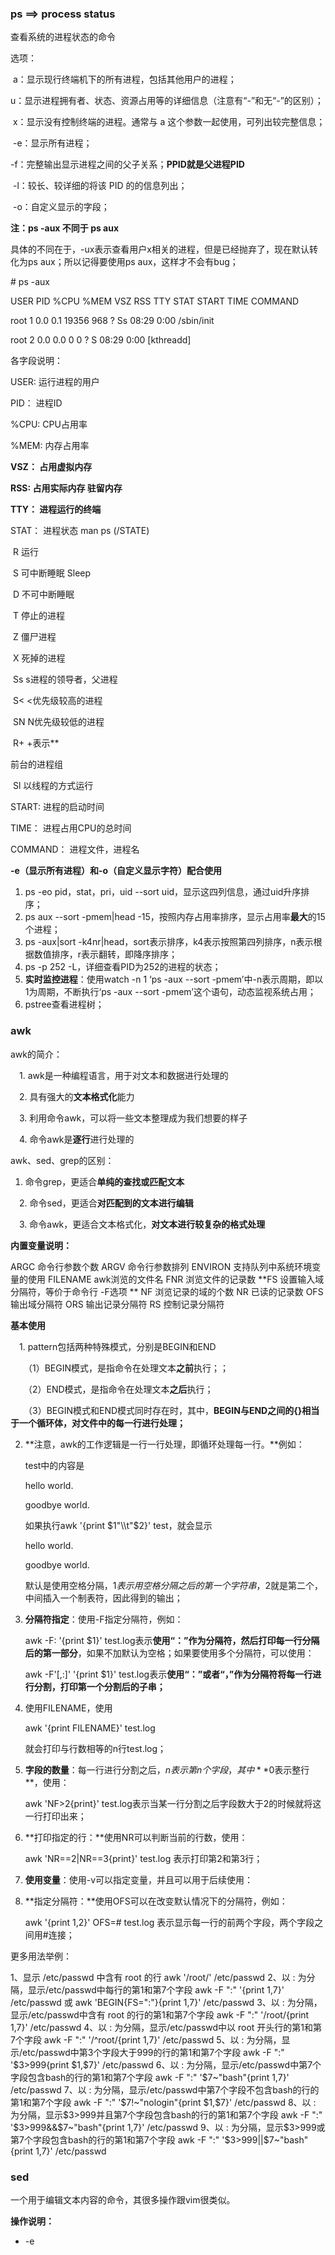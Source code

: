 ### ps ==> process status

查看系统的进程状态的命令

选项：

​    a：显示现行终端机下的所有进程，包括其他用户的进程；

​    u：显示进程拥有者、状态、资源占用等的详细信息（注意有“-”和无“-”的区别）；

​    x：显示没有控制终端的进程。通常与 a 这个参数一起使用，可列出较完整信息；

​    -e：显示所有进程；

​    -f：完整输出显示进程之间的父子关系；**PPID就是父进程PID**

​    -l：较长、较详细的将该 PID 的的信息列出；

​    -o：自定义显示的字段；

**注：ps -aux 不同于 ps aux**

具体的不同在于，-ux表示查看用户x相关的进程，但是已经抛弃了，现在默认转化为ps aux；所以记得要使用ps aux，这样才不会有bug；

\# ps -aux

USER        PID %CPU %MEM    VSZ   RSS TTY      STAT START   TIME COMMAND

root          1  0.0  0.1  19356   968 ?        Ss   08:29   0:00 /sbin/init

root          2  0.0  0.0      0     0 ?        S    08:29   0:00 [kthreadd]

各字段说明：

USER: 运行进程的用户

PID： 进程ID

%CPU: CPU占用率

%MEM: 内存占用率

**VSZ： 占用虚拟内存**

**RSS: 占用实际内存 驻留内存**

**TTY： 进程运行的终端**

STAT： 进程状态 man ps (/STATE)

​     R 运行

​     S 可中断睡眠 Sleep

​     D 不可中断睡眠

​     T 停止的进程

​     Z 僵尸进程

​     X 死掉的进程

​          Ss s进程的领导者，父进程

​          S< <优先级较高的进程

​          SN N优先级较低的进程

​          R+ +表示**

前台的进程组

​          Sl 以线程的方式运行

START: 进程的启动时间

TIME： 进程占用CPU的总时间

COMMAND： 进程文件，进程名

**-e（显示所有进程）和-o（自定义显示字符）配合使用**

1. ps -eo pid，stat，pri，uid --sort uid，显示这四列信息，通过uid升序排序；
2. ps aux --sort -pmem|head -15，按照内存占用率排序，显示占用率**最大**的15个进程；
3. ps -aux|sort -k4nr|head，sort表示排序，k4表示按照第四列排序，n表示根据数值排序，r表示翻转，即降序排序；
4. ps -p 252 -L，详细查看PID为252的进程的状态；
5. **实时监控进程**：使用watch -n 1 ‘ps -aux --sort -pmem’中-n表示周期，即以1为周期，不断执行‘ps -aux --sort -pmem’这个语句，动态监视系统占用；
6. pstree查看进程树；



### awk

awk的简介：

　1. awk是一种编程语言，用于对文本和数据进行处理的

　2. 具有强大的**文本格式化**能力

　3. 利用命令awk，可以将一些文本整理成为我们想要的样子

　4. 命令awk是**逐行**进行处理的

awk、sed、grep的区别：

1. 命令grep，更适合**单纯的查找或匹配文本**

　2. 命令sed，更适合**对匹配到的文本进行编辑**

　3. 命令awk，更适合文本格式化，**对文本进行较复杂的格式处理**



**内置变量说明：**

ARGC 命令行参数个数 
ARGV 命令行参数排列 
ENVIRON 支持队列中系统环境变量的使用 
FILENAME awk浏览的文件名 
FNR 浏览文件的记录数 
**FS 设置输入域分隔符，等价于命令行 -F选项 **
NF 浏览记录的域的个数 
NR 已读的记录数 
OFS 输出域分隔符 
ORS 输出记录分隔符 
RS 控制记录分隔符



**基本使用**

　1. pattern包括两种特殊模式，分别是BEGIN和END

　　（1）BEGIN模式，是指命令在处理文本**之前**执行；；

　　（2）END模式，是指命令在处理文本**之后**执行；

　　（3）BEGIN模式和END模式同时存在时，其中，**BEGIN与END之间的{}相当于一个循环体，对文件中的每一行进行处理；**

2. **注意，awk的工作逻辑是一行一行处理，即循环处理每一行。**例如：

   test中的内容是

   hello world.

   goodbye world.

   如果执行awk '{print $1"\\t"$2}' test，就会显示

   hello          world.

   goodbye   world.

   默认是使用空格分隔，$1表示用空格分隔之后的第一个字符串，$2就是第二个，中间插入一个制表符，因此得到的输出；

3. **分隔符指定**：使用-F指定分隔符，例如：

   awk -F: '{print $1}' test.log表示**使用“：”作为分隔符，然后打印每一行分隔后的第一部分**，如果不加默认为空格；如果要使用多个分隔符，可以使用：

   awk -F'[,:]' '{print $1}' test.log表示**使用“：”或者“，”作为分隔符将每一行进行分割，打印第一个分割后的子串；**

4. 使用FILENAME，使用

   awk '{print FILENAME}' test.log

   就会打印与行数相等的n行test.log；

5. **字段的数量**：每一行进行分割之后，$n表示第n个字段，其中**$0表示整行**，使用：

   awk 'NF>2{print}' test.log表示当某一行分割之后字段数大于2的时候就将这一行打印出来；

6. **打印指定的行：**使用NR可以判断当前的行数，使用：

   awk 'NR==2|NR==3{print}' test.log 表示打印第2和第3行；

7. **使用变量**：使用-v可以指定变量，并且可以用于后续使用：

8. **指定分隔符：**使用OFS可以在改变默认情况下的分隔符，例如：

   awk '{print $1,$2}' OFS=# test.log  表示显示每一行的前两个字段，两个字段之间用#连接；

更多用法举例：

1、显示 /etc/passwd 中含有 root 的行
awk '/root/'  /etc/passwd
2、以 : 为分隔，显示/etc/passwd中每行的第1和第7个字段
awk -F ":" '{print $1,$7}' /etc/passwd  或  awk 'BEGIN{FS=":"}{print $1,$7}' /etc/passwd
3、以 : 为分隔，显示/etc/passwd中含有 root 的行的第1和第7个字段
awk -F ":" '/root/{print $1,$7}' /etc/passwd
4、以 : 为分隔，显示/etc/passwd中以 root 开头行的第1和第7个字段
awk -F ":" '/^root/{print $1,$7}' /etc/passwd
5、以 : 为分隔，显示/etc/passwd中第3个字段大于999的行的第1和第7个字段
awk -F ":" '$3>999{print $1,$7}'  /etc/passwd
6、以 : 为分隔，显示/etc/passwd中第7个字段包含bash的行的第1和第7个字段
awk -F ":" '$7~"bash"{print $1,$7}' /etc/passwd
7、以 : 为分隔，显示/etc/passwd中第7个字段不包含bash的行的第1和第7个字段
awk -F ":" '$7!~"nologin"{print $1,$7}'  /etc/passwd
8、以 : 为分隔，显示$3>999并且第7个字段包含bash的行的第1和第7个字段
awk -F ":" '$3>999&&$7~"bash"{print $1,$7}' /etc/passwd
9、以 : 为分隔，显示$3>999或第7个字段包含bash的行的第1和第7个字段
awk -F ":" '$3>999||$7~"bash"{print $1,$7}' /etc/passwd





### sed

一个用于编辑文本内容的命令，其很多操作跟vim很类似。

**操作说明：**

- -e<script>或--expression=<script> 以选项中指定的script来处理输入的文本文件。
- -f<script文件>或--file=<script文件> 以选项中指定的script文件来处理输入的文本文件。
- -h或--help 显示帮助。
- -n或--quiet或--silent 仅显示script处理后的结果。
- -V或--version 显示版本信息。
- a ：新增， a 的后面可以接字串，而这些字串会在新的一行出现(目前的下一行)～
- c ：取代， c 的后面可以接字串，这些字串可以取代 n1,n2 之间的行！
- d ：删除，因为是删除啊，所以 d 后面通常不接任何咚咚；
- i ：插入， i 的后面可以接字串，而这些字串会在新的一行出现(目前的上一行)；
- p ：打印，亦即将某个选择的数据印出。通常 p 会与参数 sed -n 一起运行～
- s ：取代，可以直接进行取代的工作哩！通常这个 s 的动作可以搭配正规表示法！例如 1,20s/old/new/g 就是啦！

**操作实例：**

1. sed -e ‘4anewline’ test，在文件的第四行后面**新插入一行**，输入newline；这里的4表示第四行后面，a表示append后面插入；newline就是插入的信息；**这种操作不会影响真实文件**；
2. sed -e ‘2，3d’ -e ‘3inewline\nnewline’；这里执行了两个命令，首先是删除第2、3行；然后在第3行前面插入newline；然后换行符\n；新的一行还是插入newline；
3. sed -n ‘1，2p’；这里显示第1、2行，这里p就是print的意思；-n表示**只显示受到影响的行**，不加会全部显示之后再显示一次第1、2行；
4. sed ‘2，3c No line’；c表示替换，将2、3行替换成一行No line；
5. sed -n ‘/root/p’；搜索包含root的那些行并且显示出来；
6. sed ‘s/hello/goodbye/g’；表示将hello替换为goodbye；**这里的g表示这一行全局替换，如果没有g表示只替换每一行第一次遇到的hello；**
7. sed ‘s/linux//’；表示去掉每一行的第一个linux；sed ‘s/.linux//’表示去掉linux及其前面的字符；sed 's/.\*linux//'表示去掉**从开头开始到linux**所有的字符；sed ‘s/linux.\*//’表示去掉从linux开始到末尾的所有字符；
8. **如果需要真实修改文件，就加上-i；**
9. 使用-f会加载文件脚本执行；
10. sed ’s/^lol//‘ 只去掉开头的lol；相对的，sed ’s/lol$//‘ 只去掉末尾的lol；



### echo

**操作说明**

1. -n，输出之后不要换行；
2. -e，**使用了这个之后转义字符才会有效**，但是必须放在“\n”这样才算使用，否则不算；
3. \>，重定向，相当于w，覆盖文件内容；
4. \>>，重定向，相当于a，追加内容；

**实例说明**

1. echo -n “\nhello”，显示\nhello并且不换行；
2. echo -e “\nhello”，先换行，然后显示hello；
3. echo -e “\nhello” >> test，在文件test后面追加新的一行，然后写入hello；
4. 一般echo可以写在批处理文件中，然后就可以显示结果在我们的窗口里面；
5. echo $PATH打印环境变量；
6. Name=“yoyo”，echo $Name；可以打印刚才定义的变量，这两行是分别输出的；

 



### netstat ==> network status

是一个监控TCP/IP网络的非常有用的工具，它可以显示路由表、实际的网络连接以及每一个网络接口设备的状态信息。

**字段说明：**

1. Proto：连接的协议；
2. Recv-Q：接受队列；
3. Send-Q：发送队列；
4. local Address：本地地址；
5. foreign Address：外部地址；
6. state：状态

**选项说明：**

-a (all) 显示所有选项，默认不显示LISTEN相关。
-t (tcp) 仅显示tcp相关选项。
-u (udp) 仅显示udp相关选项。
-n 拒绝显示别名，能显示数字的全部转化成数字。
**-l 仅列出有在 Listen (监听) 的服务状态。**

**-p 显示建立相关链接的程序名**
-r 显示路由信息，路由表
-e 显示扩展信息，例如uid等
**-s 按各个协议进行统计**
**-c 每隔一个固定时间，执行该netstat命令。**

**LISTEN和LISTENING的状态只有用-a或者-l才能看到。**

1. 如果要显示tcp或者udp记得带上a，即netstat -at或者netstat -au才能显示更多信息；

2. 监听也分为udp和tcp，可以使用netstat -lt查看监听tcp的端口；

3. **显示所有端口的统计信息 netstat -s；统计tcp连接数使用netstat -st；**

4. 如果使用-n可以将用户名等信息显示为数字，隐藏真实信息；

5. 使用netstat -c 3可以实现每隔3s刷新一次查询；

6. 使用**netstat -np|grep ‘：80’**查看运行在端口80的进程的pid；

7. **查看连接某服务端口最多的的IP地址（前20个）**

   ```
   #netstat -nat | grep "10.1.62.23:443" |awk '{print $5}'|awk -F: '{print $1}'|sort|uniq -c|sort -nr|head -20
   ```

8. TCP各种状态列表 

   #netstat -nat |awk '{print $6}'

   统计数量

   #netstat -nat |awk '{print $6}'|sort|uniq -c

   排序

   #netstat -nat |awk '{print $6}'|sort|uniq -c|sort -rn

   #netstat -n | awk '/^tcp/ {++S[$NF]} END {for(a in S) print a, S[a]}'

9. 直接统计tcp数量监听的数量

   #netstat -ant | wc -l

10. **netstat -rn------>显示当前系统路由信息**

11. 显示网络接口，类似于ifconfig，显示详细信息，使用 netstat -ie；





### lsof ==> list open files

lsof(list open files)是一个**列出当前系统打开文件的工具**。在linux环境下，任何事物都以文件的形式存在，通过文件不仅仅可以访问常规数据，还可以访问网络连接和硬件。所以如传输控制协议 (TCP) 和用户数据报协议 (UDP) 套接字等，系统在后台都为该应用程序分配了一个文件描述符，无论这个文件的本质如何，该文件描述符为应用程序与基础操作系统之间的交互提供了通用接口。因为应用程序打开文件的描述符列表提供了大量关于这个应用程序本身的信息，因此通过lsof工具能够查看这个列表对系统监测以及排错将是很有帮助的。

**字段说明**：

COMMAND：进程的名称 

PID：进程标识符

USER：进程所有者

FD：文件描述符，应用程序通过文件描述符识别该文件。

​		其中 cwd 表示当前的工作目录；rtd 表示根目录；txt 表示程序的可执行文件；mem 表示内存映射文件：

​		还有一些例如10u，10表示返回值，u表示正在被打开写入的一个文件；此外还有r，w分别表示只读和只写；  		**W表示该进程对此文件有写锁，此时只有他能打开这个文件；**

TYPE：文件类型，如DIR、REG等

DEVICE：指定磁盘的名称

SIZE：文件的大小

**NODE：索引节点（文件在磁盘上的标识**）

**硬链接和软链接?**

1. **硬链接(hard link)：**

   　　　　A是B的硬链接（A和B都是文件名），则A的目录项中的inode节点号与B的目录项中的inode节点号相同，即一个inode节点对应两个不同的文件名，两个文件名指向同一个文件，A和B对文件系统来说是完全平等的。如果删除了其中一个，对另外一个没有影响。**每增加一个文件名，inode节点上的链接数增加一，每删除一个对应的文件名，inode节点上的链接数减一，直到为0，inode节点和对应的数据块被回收**。

2. **软链接(soft link)：**

   　　　　A是B的软链接（A和B都是文件名），A的目录项中的inode节点号与B的目录项中的inode节点号不相同，A和B指向的是两个不同的inode，继而指向两块不同的数据块。但是**A的数据块中存放的只是B的路径名（可以根据这个找到B的目录项）**。A和B之间是“主从”关系，如果B被删除了，A仍然存在（因为两个是不同的文件），但指向的是一个无效的链接。

3. 区别：

   硬链接：

   　　a.不能对目录创建硬链接，原因有几种，最重要的是：文件系统不能存在链接环（目录创建时的".."除外，这个系统可以识别出来）,存在环的后果会导致例如文件遍历等操作的混乱(du，pwd等命令的运作原理就是基于文件硬链接，顺便一提，ls -l结果的第二列也是文件的硬链接数，即inode节点的链接数)

   　　b：不能对不同的文件系统创建硬链接,即两个文件名要在相同的文件系统下。

   　　c：不能对不存在的文件创建硬链接，由原理即可知原因。

   软链接：

   　　a.可以对目录创建软链接，遍历操作会忽略目录的软链接。

   　　b:可以跨文件系统

   　　c:可以对不存在的文件创建软链接，因为放的只是一个字符串，至于这个字符串是不是对于一个实际的文件，就是另外一回事了

4. 使用方法：

   硬链接：ln 源文件 链接名  

   软链接：ln -s 源文件 链接名

    注意： **链接的源文件路径要写绝对路径）**

   例如：ln /home/pass  /home/a19125190/test1         //硬链接

   ​			ln -s /home/pass  /home/a19125190/test1    //软链接



NAME：打开文件的确切名称

1. FD 列中的文件描述符cwd 值表示应用程序的**当前工作目录**，这是该应用程序启动的目录，除非它本身对这个目录进行更改,txt 类型的文件是程序代码，如应用程序二进制文件本身或共享库，如上列表中显示的 /sbin/init 程序。
2. 其次数值表示应用程序的文件描述符，这是打开该文件时返回的一个整数。如上的最后一行文件/dev/initctl，其文件描述符为 10。u 表示该文件被打开并处于读取/写入模式，而不是只读r 或只写w 模式。同时还有**大写的W 表示该应用程序具有对整个文件的写锁**。该文件描述符用于确保每次只能打开一个应用程序实例。**初始打开每个应用程序时，都具有三个文件描述符，从 0 到 2，分别表示标准输入、输出和错误流**。所以大多数应用程序所打开的文件的 FD 都是从 3 开始。
3. 与 FD 列相比，Type 列则比较直观。**文件和目录分别称为 REG 和 DIR**。而CHR 和 BLK，分别表示字符和块设备；或者 UNIX、FIFO 和 IPv4，分别表示 UNIX 域套接字、先进先出 (FIFO) 队列和网际协议 (IP) 套接字。

```
lsof abc.txt 显示开启文件abc.txt的进程
lsof -c abc 显示名称包含abc的进程现在打开的文件 
lsof -p 1234，2345 列出进程号为1234和2345的进程所打开的文件 
lsof -p ^2345 列出除了2345以外进程打开的文件
lsof -g gid 显示归属gid的进程情况 
lsof +d /usr/local/ 显示目录下被进程开启的文件 
lsof +D /usr/local/ 同上，但是会搜索目录下的目录，时间较长 
lsof -d 4 显示使用fd为4的进程 
lsof -i 用以显示符合条件的进程情况，一般-i都是网络链接有关的文件 
lsof -u a19125190 显示用户a19125190打开的文件
lsof -i[46] [protocol][@hostname|hostaddr][:service|port]
	46 --> IPv4 or IPv6   
	protocol --> TCP or UDP   
	hostname --> Internet host name   
	hostaddr --> IPv4地址   
	service --> /etc/service中的 service name (可以不止一个)   
	port --> 端口号 (可以不止一个)
lsof -i：80  看看谁在使用80端口
lsof -i TCP：1-1024  查看端口为1-1024的使用TCP的进程
lsof -i UDP@[url]www.akadia.com:123 //显示那些进程打开了到www.akadia.com的UDP的123(ntp)端口的链接 
lsof -i tcp@ohaha.ks.edu.tw:ftp -r //不断查看目前ftp连接的情况(-r，lsof会永远不断的执行，直到收到中断信号,+r，lsof会一直执行，直到没有档案被显示,缺省是15s刷新) 
lsof -i tcp@ohaha.ks.edu.tw:ftp -n //lsof -n 不将IP转换为hostname，缺省是不加上-n参数
```



### top

top命令经常用来监控linux的系统状况，是**常用的性能分析工具**，能够实时显示系统中**各个进程的资源占用情况**。

**字段说明：**

①第1行：top - 05:43:27 up 4:52, 2 users, load average: 0.58, 0.41, 0.30 

|              内容              |                             含义                             |
| :----------------------------: | :----------------------------------------------------------: |
|            05:43:27            |                         表示当前时间                         |
|            up 4:52             |                  系统运行时间 格式为时：分                   |
|            2 users             |                        当前登录用户数                        |
| load average: 0.58, 0.41, 0.30 | **系统负载，即任务队列的平均长度。 三个数值分别为 1分钟、5分钟、15分钟前到现在的平均值。** |
load average: 如果这个数除以逻辑CPU的数量，结果高于5的时候就表明系统在超负荷运转了。

②第2行：Tasks: 159 total, 1 running, 158 sleeping, 0 stopped, 0 zombie 

​	总共有159个进程，1个在运行，159个休眠，0个停止，0个僵尸进程；

③第3行：%Cpu(s): 37.0 us, 3.7 sy, 0.0 ni, 59.3 id, 0.0 wa, 0.0 hi, 0.0 si, 0.0 st 
	**用户空间占用37%CPU，内核占用3.7；**ni为用户进程空间内修改过优先级的进程占用的CPU百分比；id表示空	闲CPU百分比；wa等待输入输出的CPU时间占比；**hi硬中断占用CPU百分比；si软中断占用cpu百分比；**st表示	当Linux系统是在虚拟机中运行时，等待CPU资源的时间（steal time）占比。

④第4行：KiB Mem: 1530752 total, 1481968 used, 48784 free, 70988 buffers 

​	**total物理内存总量**；used已使用内存；free可用内存；buffers用作内核缓存的内存量；

⑤第5行：KiB Swap: 3905532 total, 267544 used, 3637988 free. 617312 cached Mem 
	**total交换区总量；**used已使用交换区；free可用交换区；buffers用作缓存的交换区；

​	**什么是交换区？**

​		在硬盘上创建一块区域，当你的物理内存快要被用光的时候，内核临时的物理内存上的文件数据交换到硬盘上的这段区域上面，当物理内存有闲置的时候在把交换内存上的数据调回到物理内存上的。可能在大多数时候，你会发现你的交换内存没有被用到，为什么我们的系统在安装的时候强制我们要建立交换内存？牺牲一定的硬盘空间，给操作系统买份保险！

PID	进程id
PPID	父进程id
RUSER	Real user name
UID	进程所有者的用户id
USER	进程所有者的用户名
GROUP	进程所有者的组名
TTY	**启动进程的终端名。**不是从终端启动的进程则显示为 ?
PR	优先级
NI	nice值。负值表示高优先级，正值表示低优先级
P	最后使用的CPU，仅在多CPU环境下有意义
%CPU	上次更新到现在的CPU时间占用百分比
TIME	进程使用的CPU时间总计，单位秒
TIME+	进程使用的CPU时间总计，单位1/100秒
%MEM	进程使用的物理内存百分比
VIRT	进程使用的虚拟内存总量，单位kb。VIRT=SWAP+RES
SWAP	进程使用的虚拟内存中，被换出的大小，单位kb
RES	进程使用的、未被换出的物理内存大小，单位kb。RES=CODE+DATA
CODE	可执行代码占用的物理内存大小，单位kb
DATA	可执行代码以外的部分(数据段+栈)占用的物理内存大小，单位kb
SHR	共享内存大小，单位kb
nFLT	页面错误次数
nDRT	最后一次写入到现在，被修改过的页面数。
S	进程状态。**D=不可中断的睡眠状态 R=运行 S=睡眠 T=跟踪/停止 Z=僵尸进程**
**COMMAND	运行这个进程使用的命令行**
WCHAN	若该进程在睡眠，则显示睡眠中的系统函数名
Flags	任务标志

**选项说明**

1. -b 批处理
2. -c 显示完整的治命令
3. -I 忽略失效过程
4. -s 保密模式
5. -S 累积模式
6. -i<时间> 设置间隔时间
7. -u<用户名> 指定用户名
8. -p<进程号> 指定进程
9. -n<次数> 循环显示的次数
10. **top -p -H 1234  显示进程1234内部各个线程的占用率**
11. top -M/-P  分别表示按内存和CPU占用率排序







### free

free 命令显示系统内存的使用情况，包括物理内存、交换内存(swap)和内核缓冲区内存。

**字段说明**

**Mem** 行(第二行)是**内存**的使用情况。
**Swap** 行(第三行)是**交换空间**的使用情况。

​	swap space 是磁盘上的一块区域，可以是一个分区，也可以是一个文件。所以具体的实现可以是 swap 分区也	可以是 swap 文件。**当系统物理内存吃紧时，Linux 会将内存中不常访问的数据保存到 swap 上，这样系统就	有更多的物理内存为各个进程服务**，而当系统需要访问 swap 上存储的内容时，再将 swap 加载到内存，这就是	常说的换出和换入。交换空间可以在一定程度上缓解内存不足的情况，但是它需要读写磁盘数据，所以性能不	是很高。

**total** 列显示系统总的可用物理内存和交换空间大小。
**used** 列显示已经被使用的物理内存和交换空间。
**free** 列显示还有多少物理内存和交换空间可用使用。
**shared** 列显示被共享使用的物理内存大小。
**buff/cache** 列显示被 buffer 和 cache 使用的物理内存大小。

​	这里的buff是文件块缓存，cache是高速页面缓存；**buff相当于文件块在内存的缓存，cache相当于一个页面的	缓存；**操作系统的文件系统的最小寻址单位为文件块，地址映射中调度的最小单位是页面；如果系统在高速页	面缓存没有找到需要的数据，就会产生页面置换，缓存就是为了不要浪费时间在IO上，以空间换时间；

**available** 列显示还可以被应用程序使用的物理内存大小。

​	一般系统真正可用的内存空间是free，这个available是程序看到的可用空间，为了性能系统用了一部分在buff和	cache。如果程序申请更大的空间，则会回收分配在buff和cache中的内存给程序。

**选项说明**

**-h  默认是显示字节，-h可以显式M、G等；**

-b 　以Byte为单位显示内存使用情况。

-k 　以KB为单位显示内存使用情况。

-m 　以MB为单位显示内存使用情况。

-o 　不显示缓冲区调节列。

**-s <间隔秒数> 　持续观察内存使用状况。**

-t 　显示内存总和列。

-V 　显示版本信息。

例子：**free -h -c 2 -s 4**表示间隔4s，返回2次free -h；





### kill

kill命令一般用于杀死进程或者文件。**其底层是系统向进程发送一个信号（signal）。**

**选项说明**

kill -l  详细显示有什么可选的信号：

```
1) SIGHUP     2) SIGINT     3) SIGQUIT     4) SIGILL     5) SIGTRAP
6) SIGABRT     7) SIGBUS     8) SIGFPE     9) SIGKILL    10) SIGUSR1
11) SIGSEGV    12) SIGUSR2    13) SIGPIPE    14) SIGALRM    15) SIGTERM
16) SIGSTKFLT    17) SIGCHLD    18) SIGCONT    19) SIGSTOP    20) SIGTSTP
21) SIGTTIN    22) SIGTTOU    23) SIGURG    24) SIGXCPU    25) SIGXFSZ
26) SIGVTALRM    27) SIGPROF    28) SIGWINCH    29) SIGIO    30) SIGPWR
31) SIGSYS    34) SIGRTMIN    35) SIGRTMIN+1    36) SIGRTMIN+2    37) SIGRTMIN+3
38) SIGRTMIN+4    39) SIGRTMIN+5    40) SIGRTMIN+6    41) SIGRTMIN+7    42) SIGRTMIN+8
43) SIGRTMIN+9    44) SIGRTMIN+10    45) SIGRTMIN+11    46) SIGRTMIN+12    47) SIGRTMIN+13
48) SIGRTMIN+14    49) SIGRTMIN+15    50) SIGRTMAX-14    51) SIGRTMAX-13    52) SIGRTMAX-12
53) SIGRTMAX-11    54) SIGRTMAX-10    55) SIGRTMAX-9    56) SIGRTMAX-8    57) SIGRTMAX-7
58) SIGRTMAX-6    59) SIGRTMAX-5    60) SIGRTMAX-4    61) SIGRTMAX-3    62) SIGRTMAX-2
63) SIGRTMAX-1    64) SIGRTMAX
```

kill  pid 则默认发送kill -15 pid关闭进程；

kill  -a   处理当前进程时，不限制命令名和进程号的对应关系；

kill  -u  root 指定杀死root用户的进程；

kill  -l  KILL  查看KILL这个信号的数字是什么，KILL会返回9；

/usr/bin/kill   -p  1234   查看1234这个进程打开的进程的pid；因为kill默认使用shell里面的kill，没有-p这个选项，所以我们需要手动指明路径；

**部分命令解释**

1. **kill   -1   即发送SIGHUP，使得用户终端断开，一般我们退出linux的时候会对我们终端打开所有进程发送SIGHUP，但是wget会忽略这个信号，然后继续下载**；
2. **kill   -2   即发送SIGINT，想当时使用ctrl+c中断程序**；
3. **kill   -3    即发送SIGQUIT，与SIGINT的区别是发送kill   -3    程序相当于错误退出，会产生core file**；
4. SIGILL，执行了非法指令. 通常是因为可执行文件本身出现错误, 或者试图执行数据段. 堆栈溢出时也有可能产生这个信号；
5. SIGTRAP，由断点指令或其它trap指令产生. 由debugger使用；
6. SIGABRT，调用abort函数产生的信号；
7. SIGBUS，非法地址, 包括内存地址对齐(alignment)出错。**比如访问一个四个字长的整数, 但其地址不是4的倍数。**它与SIGSEGV的区别在于后者是由于对合法存储地址的非法访问触发的(如访问不属于自己存储空间或只读存储空间)。
8. SIGFPE，在发生**致命的算术运算错误**时发出. 不仅包括浮点运算错误, 还包括溢出及除数为0等其它所有的算术的错误。
9. **SIGKILL，用来立即结束程序的运行.本信号不能被阻塞、处理和忽略。如果管理员发现某个进程终止不了，可尝试发送这个信号。**
10. SIGUSR1,用户自用；
11. SIGSEGV，试图**访问未分配给自己的内存**, 或试图往没有写权限的内存地址写数据；
12. SIGUSR2,用户自用；
13. **SIGPIPE，管道破裂。这个信号通常在进程间通信产生，比如采用FIFO(管道)通信的两个进程，读管道没打开或者意外终止就往管道写，写进程会收到SIGPIPE信号。此外用Socket通信的两个进程，写进程在写Socket的时候，读进程已经终止**；
14. SIGALRM,时钟定时信号, 计算的是实际的时间或时钟时间. alarm函数使用该信号；
15. **SIGTERM，默认使用程序结束(terminate)信号, 与SIGKILL不同的是该信号可以被阻塞和处理。通常用来要求程序自己正常退出；**
16. SIGCHLD，子进程结束时, 父进程会收到这个信号。如果父进程没有处理这个信号，也没有等待(wait)子进程，子进程虽然终止，但是还会在内核进程表中占有表项，这时的子进程称为僵尸进程。这种情 况我们应该避免(父进程或者忽略SIGCHILD信号，或者捕捉它，或者wait它派生的子进程，或者父进程先终止，这时子进程的终止自动由init进程来接管)。
17. SIGCHILD,子进程结束时, 父进程会收到这个信号。如果父进程没有处理这个信号，也没有等待(wait)子进程，子进程虽然终止，但是还会在内核进程表中占有表项，这时的子进程称为僵尸进程。这种情 况我们应该避免(父进程或者忽略SIGCHILD信号，或者捕捉它，或者wait它派生的子进程，或者父进程先终止，这时子进程的终止自动由init进程来接管)。
18. **SIGCONT，让一个停止(stopped)的进程继续执行. 本信号不能被阻塞. 可以用一个handler来让程序在由stopped状态变为继续执行时完成特定的工作. 例如, 重新显示提示符...**
19. **SIGSTOP，停止(stopped)进程的执行. 注意它和terminate以及interrupt的区别:该进程还未结束, 只是暂停执行. 本信号不能被阻塞, 处理或忽略.**
20. SIGTSTP，停止进程的运行, 但该信号可以被处理和忽略. 用户键入SUSP字符时(通常是Ctrl-Z)发出这个信号；
21. 在以上列出的信号中，**程序不可捕获、阻塞或忽略的信号有**：SIGKILL（9）,SIGSTOP（19，就是ctrl+z）；

22. 除了pid为1的init进程不能kill以外，其他都可以使用-9强制终止；





### valgrind

一个工具，用于检查**内存泄漏、内存访问越界、访问已释放内存等问题**。

**工具介绍**

1. **Memcheck。**这是valgrind应用最广泛的工具，一个重量级的内存检查器，能够发现开发中绝大多数内存错误使用情况，比如：使用未初始化的内存，使用已经释放了的内存，内存访问越界等。这也是本文将重点介绍的部分。
2. **Callgrind**。它主要用来检查程序中函数调用过程中出现的问题。
3. **Cachegrind**。它主要用来检查程序中缓存使用出现的问题。
4. **Helgrind**。它主要用来检查多线程程序中出现的竞争问题。
5. **Massif**。它主要用来检查程序中堆栈使用中出现的问题。
6. **Extension。**可以利用core提供的功能，自己编写特定的内存调试工具。

**操作说明**

valgrind  --tool=memcheck  --leak-check=full  --log-file=reportleak  ./segfault

valgrind表示使用valgrind；--tool选择上述的工具，不填默认为memcheck；--leak-check=full表示对内存错误给出全部说明；--log-file表示日志文件的名字；./segfult就是我们要检查的程序了；

**日志文件说明**

1. Invalid write of size 4，内存越界；
2. Source and destination overlap in memcpy(0x41a602c, 0x41a6028, 5) ， 踩内存；
3. Invalid free() / delete / delete[]，重复释放；
4. Use of uninitialised value of size 4，非法指针；
5. Process terminating with default action of signal 11 (SIGSEGV)，由于非法指针赋值（这个信号是访问了未分配的内存）导致的程序崩溃；
6. Conditional jump or move depends on uninitialised value（s），使用了未初始化的变量；
7. FILE DESCRIPTORS： 4 open at exit.，运行完毕只有有四个文件没有关闭；
8. 1 bytes in 1 blocks are definitely lost in loss record 1 of 2，有一个字节的内存泄漏；
9. LEAK SUMMARY：，内存泄漏的情况总结，可查看总共泄漏的情况；



### fork和vfork

fork（）与vfock（）都是**创建一个进程**，那他们有什么区别呢？总结有以下三点区别：

相同点是返回负数表示error，返回0表示子进程，返回整数表示父进程，该整数就是子进程PID。

1.  fork  （）：子进程**拷贝**父进程的数据段，共享代码段
    vfork （ ）：子进程与父进程**共享**数据段
2.  fork （）父子进程的执行次序不确定，vfork 保证子进程先运行，在调用exec 或exit 之前与父进程数据是共享的,在它调用exec或exit 之后父进程才可能被调度运行。
3.  如果在调用这两个函数之前子进程依赖于父进程的进一步动作，则会导致死锁。

**代码示例：**

```bash
#include<sys/types.h>
#include<unistd.h>
#include<stdio.h>
 
int main()
{
    pid_t pid;
    int cnt = 0;
    pid = vfork();
    if(pid<0)
        printf("error in fork!\n");
    else if(pid == 0)
    {
        cnt++;
        printf("cnt=%d\n",cnt);
        printf("I am the child process,ID is %d\n",getpid());
       _exit(0);
    }
    else
    {
        cnt++;
        printf("cnt=%d\n",cnt);
        printf("I am the parent process,ID is %d\n",getpid());
    }
    return 0;
 
}
```

1. 注意，如果没有_exit（0）会出现段错误，因为vfork中，子进程会先执行，而**父进程会阻塞等待**；子进程结束了，但是**没有exit或者exec的情况下**，父进程会继续阻塞等待；

2. fork之后**数据、堆栈都是独立的，但是代码是共享的；同时，父进程打开的所有fd都会被子进程共享，所以文件的引用计数会+1；**vfork则所有东西都是共享的；

3. **死锁的发生：**fork之后父子进程谁执行快是不确定的，但是vfork肯定是子进程先执行，父进程会阻塞等待，如果此时**子进程等待父进程的某个动作**，就会形成循环等待，导致死锁；

4. vfork的情况下，如果子进程exit（0）结束之后，父进程**可以沿用包括子进程局部变量在内的所有变量**；如果是return0则无法使用子进程的变量；

5. **什么是exec函数？**

   一共有6种，统称为exec函数。

   ```bash
   #include <unistd.h>
    
   int execl(const char *path, const char *arg, ...);
    
   int execlp(const char *file, const char *arg, ...);
    
   int execle(const char *path, const char *arg, ..., char *const envp[]);
    
   int execv(const char *path, char *const argv[]);
    
   int execvp(const char *file, char *const argv[]);
    
   int execve(const char *path, char *const argv[], char *const envp[]);
   ```

   1. 调用exec函数，用**新程序将子进程的用户空间代码和数据替换**，直接去执行新程序。**调用exec并不创建新进程，所以调用exec前后该进程的id并未改变**。

   2. 这些函数如果调用成功则加载新的程序从启动代码开始执行，不再返回，如果调用出错则返回-1，所以**exec函数只有出错的返回值而没有成功的返回值**。程序最终会从exec函数里面return0退出；

   3. execl与execlp：execl要给全执行进程的路径，而execlp除了在当前路径下找，还可以去PATH环境变量底下找。p就是去环境变量底下找，不加p就是在当前路径下找，所以要给全路径，例如：

      execl("/bin/ls", "ls", "-l", NULL);

      execlp("ls", "ls", "-l", NULL);

   4. execv与execvp：这两个函数的功能跟excel与execlp的功能一样，只是将参数列表以数组指针的方式给出。例如：

      char *const ps_argv[] ={"ps", "-o", "pid,ppid,pgrp,session,tpgid,comm", NULL};

      execv("/bin/ps",ps_argv);

      execvp("ps", ps_argv);

   5. execle execve：添加了一个替换环境变量的参数，在加载新的程序的时候，我们可以不用原来的环境变量。（这两个函数实际用的很少）例如：

      char *const ps_envp[] ={"PATH=/bin:/usr/bin", "TERM=console", NULL};  

      execle("/bin/ps","ps","-o","pid,ppid,pgrp,session,tpgid,comm",NULL,ps_envp);

   6. **execve才是真正的系统调用 ，其他的函数都是调用它执行。**

      ![](img/execve.png)

      函数原型：execve("/bin/ps",ps_argv,ps_envp);

   7. 为什么后面都有一个NULL？

      execve作为唯一的系统API接口**不接受数组长度**，那么exec( )函数怎么知道数组的长度呢？方法是靠参数格式约定，也即：传递给exec( )函数列表形式的形参最后一个参数是(char *)NULL，数组形式的形参argv[]最后一个元素是(char *)NULL。这样**当exec( )函数遇到了(char *)NULL则表示数组已经遍历到结尾了**。

   8. 参数解析，以execl为例，execl("/bin/ls", "ls", "-l", NULL)；第一个参数是我们要执行的文件的路径，这里要执行的命令行为“ls -l ”，NULL表示结尾；这个ls这个命令就要到/bin/ls这里找了；如果用execv就可以打包成一个char \*[]；如果使用execlp就可以直接execlp("ls", "ls", "-l", NULL)；此时会在环境变量PATH里面找ls这个命令；



### nc

Linux **nc命令用于设置路由器。**执行本指令可设置路由器的相关参数。

```
nc [-hlnruz][-g<网关...>][-G<指向器数目>][-i<延迟秒数>][-o<输出文件>][-p<通信端口>][-s<来源位址>][-v...][-w<超时秒数>][主机名称][通信端口...]
```

**nc的作用：**

- 实现任意TCP/UDP端口的侦听，nc可以**作为server以TCP或UDP方式侦听指定端口**
- 端口的扫描，nc可以**作为client发起TCP或UDP连接**
- 机器之间**传输文件**
- 机器之间**网络测速**

**参数说明：**

-d          后台模式 

-e          程序重定向，一旦连接，就执行 [危险!!]

 -g gateway  source-routing hop point[s], up to 8    设置路由器跃程通信网关，最多可设置8个。 

-G num      source-routing pointer: 4, 8, 12, ...   设置来源路由指向器，其数值为4的倍数。 

-h           帮助信息 

-i secs     延时的间隔 

-l            **监听模式，用于入站连接 (监听本地端口) **

-L           连接关闭后,仍然继续监听 

-n          指定数字的IP地址，不能用hostname。即直接使用IP地址，而不通过域名服务器。 

-o file     指定文件名称，把往来传输的数据以16进制字码倾倒成该文件保存。

-p port     **本地端口号 (指定本地端口 ) **

-r           随机本地及远程端口 -s addr     本地源地址

-t           使用TELNET交互方式(用telnet来回应 ) 

-u          UDP模式 

-v          **详细输出--用两个-v( -vv)可得到更详细的内容. 获得端口信息 **

-w secs     timeout的时间 

-z          **将输入输出关掉--只用于扫描. 端口的表示方法可写为M-N的范围格式。**

**实例：**

1. nc -v -w 10 10.1.1.180 -z 80-30000；超时时间设置为10s，过程可视化；扫描10.1.1.180的80-30000端口，有-z的情况下相当于在ping；如果没有-z，则直接连接上这个ip了；
2. nc -l -p 1234；-l表示监听；-p表示设置本机的通信端口为1234；相当于在端口1234上面监听；
3. nc 127.0.0.1 1234；直接连接到ip地址127.0.0.1：1234，如果对方在监听就可以直接通信了；
4. nc -lp 1234 > install.log ；监听1234的同时将监听得到的内容放到install.log文件中；
5. nc -w 1 192.168.228.222 1234 < install.log；连接192.168.228.222：1234并且将install.log的内容发送过去；-w 1表示超时设置为1s；
6. while true; do nc -l -p 80 -q 1 < somepage.html; done ；保存一个web页面；





### du

Linux **du命令用于显示目录或文件的大小**。du会显示指定的目录或文件所占用的磁盘空间。

```
du [-abcDhHklmsSx][-L <符号连接>][-X <文件>][--block-size][--exclude=<目录或文件>][--max-depth=<目录层数>][--help][--version][目录或文件]
```

**参数说明**：

- **-a或-all 显示目录中个别文件的大小。**
- -b或-bytes 显示目录或文件大小时，以byte为单位。
- -c或--total 除了显示个别目录或文件的大小外，同时也显示所有目录或文件的总和。
- -D或--dereference-args 显示指定符号连接的源文件大小。
- **-h或--human-readable 以K，M，G为单位，提高信息的可读性。**
- -H或--si 与-h参数相同，但是K，M，G是以1000为换算单位。
- -k或--kilobytes 以1024 bytes为单位。
- -l或--count-links 重复计算硬件连接的文件。
- -L<符号连接>或--dereference<符号连接> 显示选项中所指定符号连接的源文件大小。
- -m或--megabytes 以1MB为单位。
- **-s或--summarize 仅显示总计。**
- -S或--separate-dirs 显示个别目录的大小时，并不含其子目录的大小。
- -x或--one-file-xystem 以一开始处理时的文件系统为准，若遇上其它不同的文件系统目录则略过。
- -X<文件>或--exclude-from=<文件> 在<文件>指定目录或文件。
- --exclude=<目录或文件> 略过指定的目录或文件。
- **--max-depth=<目录层数> 超过指定层数的目录后，予以忽略。**
- --help 显示帮助。
- --version 显示版本信息。

**实际用例：**

1. du；直接使用du会统计非常详细，包括每一个文件每一个目录，一般不这么用；
2. du -c log2012.log log2013.log；显式指明统计某几个文件的大小，最后再输出他们统计的大小；
3. du webserver；统计某一个目录详细的空间占用；
4. du -s webserver；只显示某个文件夹占多少；不指明就默认为当前目录；
5. du -ah test；h表示增加可读性，就是不用字节，用M、G这些；a表示详细占用，test指明某个目录；
6. du|sort -nr|more；将结果排序；sort -r表示降序；more表示暂时显示一部分回车可以多读一行；
7. du -ah --max-depth=1；只显示深度为1的目录占用的大小；



### df

df用来检查linux服务器的文件系统的磁盘空间占用情况。可以利用df来**获取硬盘被占用了多少空间，剩多少空间。**

**常用选项：**

- 文件-a, --all 包含所有的具有 0 Blocks 的文件系统
- 文件--block-size={SIZE} 使用 {SIZE} 大小的 Blocks
- 文件-h, --human-readable 使用人类可读的格式(预设值是不加这个选项的...)
- 文件-H, --si 很像 -h, 但是用 1000 为单位而不是用 1024
- 文件-i, --inodes 列出 inode 资讯，不列出已使用 block
- 文件-k, --kilobytes 就像是 --block-size=1024
- 文件-l, --local 限制列出的文件结构
- 文件-m, --megabytes 就像 --block-size=1048576
- 文件--no-sync 取得资讯前不 sync (预设值)
- 文件-P, --portability 使用 POSIX 输出格式
- 文件--sync 在取得资讯前 sync
- 文件-t, --type=TYPE 限制列出文件系统的 TYPE
- 文件-T, --print-type 显示文件系统的形式
- 文件-x, --exclude-type=TYPE 限制列出文件系统不要显示 TYPE
- 文件-v (忽略)
- 文件--help 显示这个帮手并且离开
- 文件--version 输出版本资讯并且离开

**各项信息：**

第一列：代表文件系统对应的设备文件的路径名；
第二列：给出分区包含的数据块（1024字节）的数目；
第三，四列：分别是已用和可用的数据块数目；
第三四列数目之和不等于第二列，这是因为缺省的每个分区都留了少量空间供管理员使用；即使遇到管理员空间已满的情况下，管理员仍能登陆和留有解决问题所需的工作空间。清单中，Use%表示普通用户所占的百分比，既使这一数字达到百分之百，分区仍能留有管理员使用的空间。                                                                                   Mounted on表示文件系统的挂载点。



